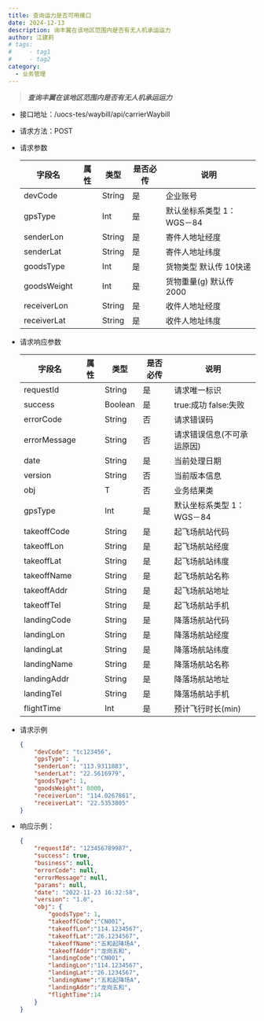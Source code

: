```yaml
---
title: 查询运力是否可用接口 
date: 2024-12-13
description: 询丰翼在该地区范围内是否有无人机承运运力
author: 江建莉
# tags:
#     - tag1
#     - tag2
category:
  - 业务管理
---
```


> ***查询丰翼在该地区范围内是否有无人机承运运力***

- 接口地址：/uocs-tes/waybill/api/carrierWaybill
- 请求方法：POST
- 请求参数

    | 字段名      | 属性 | 类型   | 是否必传 | 说明                      |
    | ----------- | ---- | ------ | -------- | ------------------------- |
    | devCode     |      | String | 是       | 企业账号                  |
    | gpsType     |      | Int    | 是       | 默认坐标系类型 1：WGS－84 |
    | senderLon   |      | String | 是       | 寄件人地址经度            |
    | senderLat   |      | String | 是       | 寄件人地址纬度            |
    | goodsType   |      | Int    | 是       | 货物类型 默认传 10快递    |
    | goodsWeight |      | Int    | 是       | 货物重量(g) 默认传 2000   |
    | receiverLon |      | String | 是       | 收件人地址经度            |
    | receiverLat |      | String | 是       | 收件人地址纬度            |

	
- 请求响应参数

    | 字段名       | 属性 | 类型    | 是否必传 | 说明                       |
    | ------------ | ---- | ------- | -------- | -------------------------- |
    | requestId    |      | String  | 是       | 请求唯一标识               |
    | success      |      | Boolean | 是       | true:成功 false:失败       |
    | errorCode    |      | String  | 否       | 请求错误码                 |
    | errorMessage |      | String  | 否       | 请求错误信息(不可承运原因) |
    | date         |      | String  | 是       | 当前处理日期               |
    | version      |      | String  | 否       | 当前版本信息               |
    | obj          |      | T       | 否       | 业务结果类                 |
    | gpsType      |      | Int     | 是       | 默认坐标系类型 1：WGS－84  |
    | takeoffCode  |      | String  | 是       | 起飞场航站代码             |
    | takeoffLon   |      | String  | 是       | 起飞场航站经度             |
    | takeoffLat   |      | String  | 是       | 起飞场航站纬度             |
    | takeoffName  |      | String  | 是       | 起飞场航站名称             |
    | takeoffAddr  |      | String  | 是       | 起飞场航站地址             |
    | takeoffTel   |      | String  | 是       | 起飞场航站手机             |
    | landingCode  |      | String  | 是       | 降落场航站代码             |
    | landingLon   |      | String  | 是       | 降落场航站经度             |
    | landingLat   |      | String  | 是       | 降落场航站纬度             |
    | landingName  |      | String  | 是       | 降落场航站名称             |
    | landingAddr  |      | String  | 是       | 降落场航站地址             |
    | landingTel   |      | String  | 是       | 降落场航站手机             |
    | flightTime   |      | Int     | 是       | 预计飞行时长(min)          |

		
- 请求示例
    ```json
    {
        "devCode": "tc123456",
    	"gpsType": 1,
    	"senderLon": "113.9311883",
    	"senderLat": "22.5616979",
    	"goodsType": 1,
    	"goodsWeight": 8000,
    	"receiverLon": "114.0267861",
    	"receiverLat": "22.5353805"
    }
    ```
- 响应示例：
    ```json
	{
    	"requestId": "123456789987",
    	"success": true,
    	"business": null,
    	"errorCode": null,
    	"errorMessage": null,
    	"params": null,
    	"date": "2022-11-23 16:32:58",
    	"version": "1.0",
    	"obj": {
    		"goodsType": 1,
            "takeoffCode":"CN001",
    		"takeoffLon":"114.1234567",
    		"takeoffLat":"26.1234567",
    		"takeoffName":"五和起降场A",
    		"takeoffAddr":"龙岗五和",
    		"landingCode":"CN001",
    		"landingLon":"114.1234567",
    		"landingLat":"26.1234567",
    		"landingName":"五和起降场A",
    		"landingAddr":"龙岗五和",
    		"flightTime":14
    	}
    }
    ```